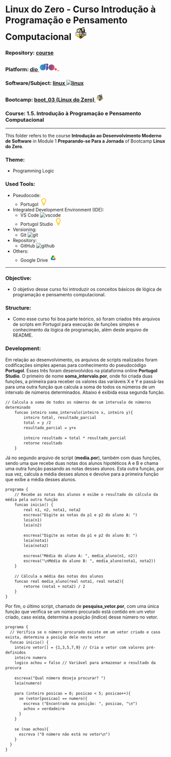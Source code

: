 # Linux do Zero - Curso Introdução à Programação e Pensamento Computacional   <img src="../0-aux/logo_boot.png" alt="boot_03" width="auto" height="45">

### Repository: [course](../../../../)   
### Platform: <a href="../../../">dio   <img src="https://github.com/PedroHeeger/main/blob/main/0-aux/logos/plataforma/dio.jpeg" alt="dio" width="auto" height="25"></a>   
### Software/Subject: <a href="../../">linux   <img src="https://cdn.jsdelivr.net/gh/devicons/devicon/icons/linux/linux-original.svg" alt="linux" width="auto" height="25"></a>
### Bootcamp: <a href="../">boot_03 (Linux do Zero)   <img src="../0-aux/logo_boot.png" alt="boot_03" width="auto" height="25"></a>
### Course: 1.5. Introdução à Programação e Pensamento Computacional
---

This folder refers to the course **Introdução ao Desenvolvimento Moderno de Software** in Module 1 **Preparando-se Para a Jornada** of Bootcamp **Linux do Zero**.

### Theme:
- Programming Logic

### Used Tools:
- Pseudocode:
  - Portugol <img src="https://github.com/PedroHeeger/main/blob/main/0-aux/logos/software/portugol.png" alt="portugol" width="auto" height="25">
- Integrated Development Environment (IDE):
  - VS Code   <img src="https://cdn.jsdelivr.net/gh/devicons/devicon/icons/vscode/vscode-original.svg" alt="vscode" width="auto" height="25">
  - Portugol Studio   <img src="https://github.com/PedroHeeger/main/blob/main/0-aux/logos/software/portugol.png" alt="portugol_studio" width="auto" height="25">
- Versioning: 
  - Git   <img src="https://cdn.jsdelivr.net/gh/devicons/devicon/icons/git/git-original.svg" alt="git" width="auto" height="25">
- Repository:
  - GitHub   <img src="https://cdn.jsdelivr.net/gh/devicons/devicon/icons/github/github-original.svg" alt="github" width="auto" height="25">
- Others:
  - Google Drive <img src="https://github.com/PedroHeeger/main/blob/main/0-aux/logos/software/google_drive.png" width="auto" height="25">

---

### Objective:
- O objetivo desse curso foi introduzir os conceitos básicos de lógica de programação e pensamento computacional.

### Structure:
- Como esse curso foi boa parte teórico, só foram criados três arquivos de scripts em Portugol para execução de funções simples e conhecimento da lógica de programação, além deste arquivo de README.

### Development:
Em relação ao desenvolvimento, os arquivos de scripts realizados foram codificações simples apenas para conhecimento do pseudocódigo **Portugol**. Esses três foram desenvolvidos na plataforma online **Portugol Studio**. O primeiro de nome **soma_intervalo.por**, onde foi criada duas funções, a primeira para receber os valores das variáveis X e Y e passá-las para uma outra função que calcula a soma de todos os números de um intervalo de números determinados. Abaixo é exibida essa segunda função.

```
// Calcula a soma de todos os números de um intervalo de números determinado
	funcao inteiro soma_intervalo(inteiro x, inteiro y){
	    inteiro total, resultado_parcial
	    total = y /2 
	    resultado_parcial = y+x
	    
	    inteiro resultado = total * resultado_parcial
	    retorne resultado
	}
```

Já no segundo arquivo de script (**media.por**), também com duas funções, sendo uma que recebe duas notas dos alunos hipotéticos A e B e chama uma outra função passando as notas desses alunos. Esta outra função, por sua vez, calcula a média desses alunos e devolve para a primeira função que exibe a média desses alunos.

```
programa {
	// Recebe as notas dos alunos e exibe o resultado do cálculo da média pela outra função
	funcao inicio() {
		real n1, n2, nota1, nota2
		escreva("Digite as notas da p1 e p2 do aluno A: ")
		leia(n1)
		leia(n2)
		
		escreva("Digite as notas da p1 e p2 do aluno B: ")
		leia(nota1)
		leia(nota2)
		
		escreva("Média do aluno A: ", media_aluno(n1, n2))
		escreva("\nMédia do aluno B: ", media_aluno(nota1, nota2))
	}

	// Cálcula a média das notas dos alunos
	funcao real media_aluno(real nota1, real nota2){
	    retorne (nota1 + nota2) / 2
	}
}
```

Por fim, o último script, chamado de **pesquisa_vetor.por**, com uma única função que verifica se um número procurado está contido em um vetor criado, caso exista, determina a posição (índice) desse número no vetor.

```
programa {
  // Verifica se o número procurado existe em um vetor criado e caso exista, determina a posição dele neste vetor
  funcao inicio() {
    inteiro vetor[] = {1,3,5,7,9} // Cria o vetor com valores pré-definidos
    inteiro numero
    logico achou = falso // Variável para armazenar o resultado da procura

    escreva("Qual número deseja procurar? ")
    leia(numero)

    para (inteiro posicao = 0; posicao < 5; posicao++){
      se (vetor[posicao] == numero){
        escreva ("Encontrado na posição: ", posicao, "\n")
        achou = verdadeiro
      }
    }
    
    se (nao achou){
      escreva ("O número não está no vetor\n")
    }
  }
}
```